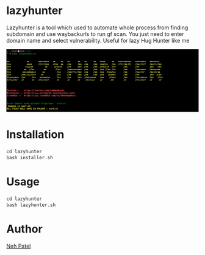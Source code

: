 # lazyhunter
Lazyhunter is a tool  which used to automate whole process from finding subdomain and use waybackurls to run  gf scan. You just need to enter domain name and select vulnerability.
Useful for lazy Hug Hunter like me

![Image of tool](https://github.com/NehPatel24/lazyhunter/blob/main/lazyhunter.png)

<h1>Installation</h1>

```
cd lazyhunter
bash installer.sh
```

<h1>Usage</h1>

```
cd lazyhunter
bash lazyhunter.sh
```


# Author
<a href="https://github.com/NehPatel24">Neh Patel</a>

